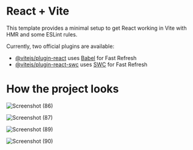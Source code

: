 # React + Vite

This template provides a minimal setup to get React working in Vite with HMR and some ESLint rules.

Currently, two official plugins are available:

- [@vitejs/plugin-react](https://github.com/vitejs/vite-plugin-react/blob/main/packages/plugin-react/README.md) uses [Babel](https://babeljs.io/) for Fast Refresh
- [@vitejs/plugin-react-swc](https://github.com/vitejs/vite-plugin-react-swc) uses [SWC](https://swc.rs/) for Fast Refresh


# How the project looks

![Screenshot (86)](https://github.com/user-attachments/assets/078400ee-1058-461f-b3c1-19171a8ba23e)

![Screenshot (87)](https://github.com/user-attachments/assets/c1117a90-8527-4ae1-aea3-24353f3c95a0)

![Screenshot (89)](https://github.com/user-attachments/assets/76b8dab6-fc6f-4c73-80c8-c6f40de04995)

![Screenshot (90)](https://github.com/user-attachments/assets/9081f745-6fd4-4927-b507-13b381486304)
